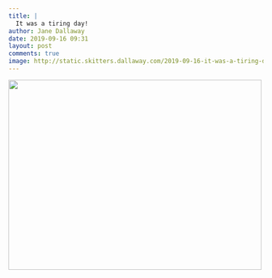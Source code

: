 ```yaml
---
title: |
  It was a tiring day!
author: Jane Dallaway
date: 2019-09-16 09:31
layout: post
comments: true
image: http://static.skitters.dallaway.com/2019-09-16-it-was-a-tiring-day-thumb-1-IMG-9835.JPG
---
```


<div>
        <a href="http://static.skitters.dallaway.com/2019-09-16-it-was-a-tiring-day-fullsize-1-IMG-9835.JPG">
          <img src="http://static.skitters.dallaway.com/2019-09-16-it-was-a-tiring-day-thumb-1-IMG-9835.JPG" width="500" height="375"/>
        </a>
      </div>


  
      